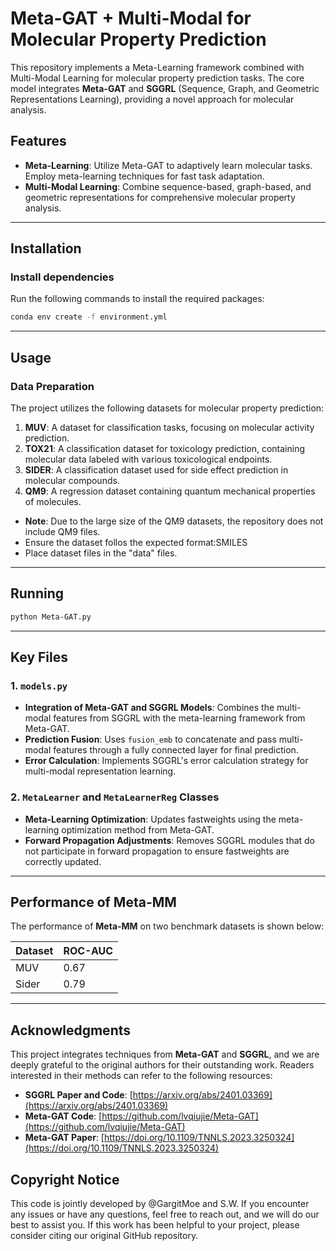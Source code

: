 # Meta-GAT + Multi-Modal for Molecular Property Prediction

This repository implements a Meta-Learning framework combined with Multi-Modal Learning for molecular property prediction tasks. The core model integrates **Meta-GAT** and **SGGRL** (Sequence, Graph, and Geometric Representations Learning), providing a novel approach for molecular analysis.

## Features

- **Meta-Learning**: Utilize Meta-GAT to adaptively learn molecular tasks. Employ meta-learning techniques for fast task adaptation.
- **Multi-Modal Learning**: Combine sequence-based, graph-based, and geometric representations for comprehensive molecular property analysis.

---

## Installation

### Install dependencies

Run the following commands to install the required packages:

```bash
conda env create -f environment.yml
```
---

## Usage

### Data Preparation
The project utilizes the following datasets for molecular property prediction:

1. **MUV**: A dataset for classification tasks, focusing on molecular activity prediction.
2. **TOX21**: A classification dataset for toxicology prediction, containing molecular data labeled with various toxicological endpoints.
3. **SIDER**: A classification dataset used for side effect prediction in molecular compounds.
4. **QM9**: A regression dataset containing quantum mechanical properties of molecules.


- **Note**: Due to the large size of the QM9 datasets, the repository does not include QM9 files.
- Ensure the dataset follos the expected format:SMILES
- Place dataset files in the "data" files.

---

## Running

```bash
python Meta-GAT.py
```

---

## Key Files

### 1. `models.py`

- **Integration of Meta-GAT and SGGRL Models**: Combines the multi-modal features from SGGRL with the meta-learning framework from Meta-GAT.
- **Prediction Fusion**: Uses `fusion_emb` to concatenate and pass multi-modal features through a fully connected layer for final prediction.
- **Error Calculation**: Implements SGGRL's error calculation strategy for multi-modal representation learning.

### 2. `MetaLearner` and `MetaLearnerReg` Classes

- **Meta-Learning Optimization**: Updates fastweights using the meta-learning optimization method from Meta-GAT.
- **Forward Propagation Adjustments**: Removes SGGRL modules that do not participate in forward propagation to ensure fastweights are correctly updated.

---
## Performance of Meta-MM

The performance of **Meta-MM** on two benchmark datasets is shown below:

| Dataset | ROC-AUC |
| ------- | ------- |
| MUV     | 0.67    |
| Sider   | 0.79    |

---
## Acknowledgments

This project integrates techniques from **Meta-GAT** and **SGGRL**, and we are deeply grateful to the original authors for their outstanding work. Readers interested in their methods can refer to the following resources:

- **SGGRL Paper and Code**: [https://arxiv.org/abs/2401.03369](https://arxiv.org/abs/2401.03369)
- **Meta-GAT Code**: [https://github.com/lvqiujie/Meta-GAT](https://github.com/lvqiujie/Meta-GAT)
- **Meta-GAT Paper**: [https://doi.org/10.1109/TNNLS.2023.3250324](https://doi.org/10.1109/TNNLS.2023.3250324)


## Copyright Notice

This code is jointly developed by @GargitMoe and S.W. If you encounter any issues or have any questions, feel free to reach out, and we will do our best to assist you.
If this work has been helpful to your project, please consider citing our original GitHub repository.


